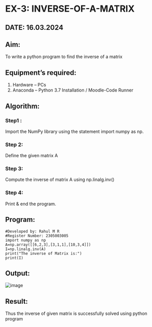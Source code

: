 # EX-3: INVERSE-OF-A-MATRIX
## DATE: 16.03.2024
## Aim:
To write a python program to find the inverse of a matrix
## Equipment’s required:
1. 	Hardware – PCs
2. 	Anaconda – Python 3.7 Installation / Moodle-Code Runner
## Algorithm:
### Step1 : 
Import the NumPy library using the statement import numpy as np.
### Step 2: 
Define the given matrix A
### Step 3: 
Compute the inverse of matrix A using np.linalg.inv()
### Step 4: 
Print & end the program.

## Program:
```
#Developed by: Rahul M R
#Register Number: 2305003005
import numpy as np
A=np.array([[6,2,3],[3,1,1],[10,3,4]])
I=np.linalg.inv(A)
print("The inverse of Matrix is:")
print(I)
```
## Output:
![image](https://github.com/RahulM2005R/INVERSE-OF-A-MATRIX/assets/166299886/f7232198-548b-4e9b-99bb-42ba4fc3d4d9)

## Result:
Thus the inverse of given matrix is successfully solved using python program

